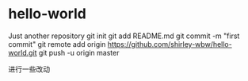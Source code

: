 # hello-world
Just another repository
git init
git add README.md
git commit -m "first commit"
git remote add origin https://github.com/shirley-wbw/hello-world.git
git push -u origin master

进行一些改动
